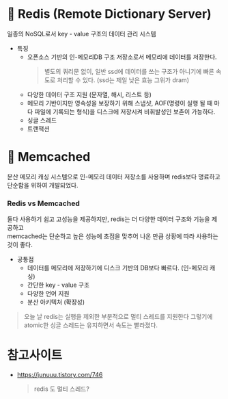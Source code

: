 # 📝 Redis (Remote Dictionary Server)

일종의 NoSQL로서 key - value 구조의 데이터 관리 시스템

- 특징
  - 오픈소스 기반의 인-메모리DB 구조 저장소로서 메모리에 데이터를 저장한다.
    > 별도의 쿼리문 없이, 일반 ssd에 데이터를 쓰는 구조가 아니기에 빠른 속도로 처리할 수 있다. (ssd는 제일 낮은 효능 그위가 dram)
  - 다양한 데이터 구조 지원 (문자열, 해시, 리스트 등)
  - 메모리 기반이지만 영속성을 보장하기 위해 스냅샷, AOF(명령이 실행 될 때 마다 파일에 기록되는 형식)을 디스크에 저장시켜 비휘발성인 보존이 가능하다.
  - 싱글 스레드
  - 트랜잭션

# 📝 Memcached

분산 메모리 캐싱 시스템으로 인-메모리 데이터 저장소를 사용하며 redis보다 명료하고 단순함을 위하여 개발되었다.

### Redis vs Memcached

둘다 사용하기 쉽고 고성능을 제공하지만, redis는 더 다양한 데이터 구조와 기능을 제공하고<br>
memcached는 단순하고 높은 성능에 초점을 맞추어 나온 만큼 상황에 따라 사용하는 것이 좋다.

- 공통점
  - 데이터를 메모리에 저장하기에 디스크 기반의 DB보다 빠르다. (인-메모리 캐싱)
  - 간단한 key - value 구조
  - 다양한 언어 지원
  - 분산 아키텍처 (확장성)

> 오늘 날 redis는 실행을 제외한 부분적으로 멀티 스레드를 지원한다 그렇기에 atomic한 싱글 스레드는 유지하면서 속도는 빨라졌다.

# 참고사이트

- https://junuuu.tistory.com/746
  > redis 도 멀티 스레드?
